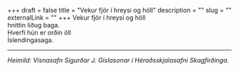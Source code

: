 +++
draft = false
title = "Vekur fjör í hreysi og höll"
description = ""
slug = ""
externalLink = ""
+++
Vekur fjör í hreysi og höll  
hnittin liðug baga.  
Hverfi hún er orðin öll  
Íslendingasaga.  
- - - -
_Heimild: Vísnasafn Sigurðar J. Gíslasonar í Héraðsskjalasafni Skagfirðinga._
